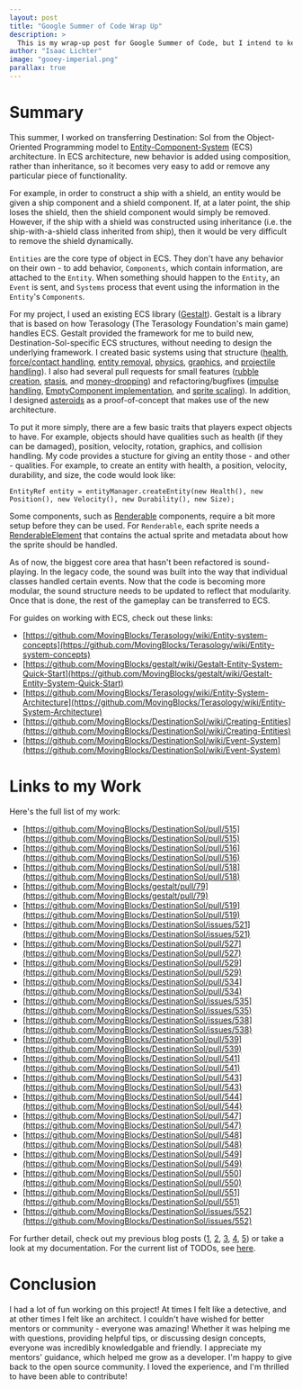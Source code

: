 ```yaml
---
layout: post
title: "Google Summer of Code Wrap Up"
description: > 
  This is my wrap-up post for Google Summer of Code, but I intend to keep contributing (and hopefully posting here).
author: "Isaac Lichter"
image: "gooey-imperial.png"
parallax: true
---
```


# Summary

This summer, I worked on transferring Destination: Sol from the Object-Oriented Programming model to [Entity-Component-System](https://github.com/MovingBlocks/Terasology/wiki/Entity-system-concepts) 
(ECS) architecture. In ECS architecture, new behavior is added using composition, rather than inheritance, so it becomes very easy to add or remove any particular piece of functionality.

For example, in order to construct a ship with a shield, an entity would be given a ship component and a shield component. If, at a later point, the ship loses the shield, then the shield component would simply be removed. However, if the ship with a shield was constructed using inheritance (i.e. the ship-with-a-shield class inherited from ship), then it would be very difficult to remove the shield dynamically.

`Entities` are the core type of object in ECS. They don't have any behavior on their own - to add behavior, `Components`, which contain information, are attached to the `Entity`. When something should happen to the `Entity`, an `Event` is sent, and `Systems` process that event using the information in the `Entity`'s `Components`.

For my project, I used an existing ECS library ([Gestalt](https://github.com/MovingBlocks/gestalt)). Gestalt is a library that is based on how Terasology (The Terasology Foundation's main game) handles ECS. Gestalt provided the framework for me to build new, Destination-Sol-specific ECS structures, without needing to design the underlying framework. I created basic systems using that structure ([health](https://github.com/MovingBlocks/DestinationSol/pull/515), [force/contact handling](https://github.com/MovingBlocks/DestinationSol/pull/516), [entity removal](https://github.com/MovingBlocks/DestinationSol/pull/519), [physics](https://github.com/MovingBlocks/DestinationSol/pull/522), [graphics](https://github.com/MovingBlocks/DestinationSol/pull/541), and [projectile handling](https://github.com/MovingBlocks/DestinationSol/pull/548)). I also had several pull requests for small features ([rubble creation](https://github.com/MovingBlocks/DestinationSol/pull/550), [stasis](https://github.com/MovingBlocks/DestinationSol/pull/518), and [money-dropping](https://github.com/MovingBlocks/DestinationSol/pull/529)) and refactoring/bugfixes ([impulse handling](https://github.com/MovingBlocks/DestinationSol/pull/549), [EmptyComponent implementation](https://github.com/MovingBlocks/DestinationSol/pull/547), and [sprite scaling](https://github.com/MovingBlocks/DestinationSol/pull/551)). In addition, I designed [asteroids](https://github.com/MovingBlocks/DestinationSol/pull/543) as a proof-of-concept that makes use of the new architecture.

To put it more simply, there are a few basic traits that players expect objects to have. For example, objects should have qualities such as health (if they can be damaged), position, velocity, rotation, graphics, and collision handling. My code provides a stucture for giving an entity those - and other - qualities. For example, to create an entity with health, a position, velocity, durability, and size, the code would look like:
```
EntityRef entity = entityManager.createEntity(new Health(), new Position(), new Velocity(), new Durability(), new Size);
```
Some components, such as [Renderable](https://github.com/MovingBlocks/DestinationSol/blob/f43d4b16de9edb0965f28c9afed09c530eadcbb5/engine/src/main/java/org/destinationsol/rendering/components/Renderable.java) components, require a bit more setup before they can be used. For `Renderable`, each sprite needs a [RenderableElement](https://github.com/MovingBlocks/DestinationSol/blob/f43d4b16de9edb0965f28c9afed09c530eadcbb5/engine/src/main/java/org/destinationsol/rendering/RenderableElement.java) that contains the actual sprite and metadata about how the sprite should be handled.

As of now, the biggest core area that hasn't been refactored is sound-playing. In the legacy code, the sound was built into the way that individual classes handled certain events. Now that the code is becoming more modular, the sound structure needs to be updated to reflect that modularity. Once that is done, the rest of the gameplay can be transferred to ECS. 

For guides on working with ECS, check out these links:

- [https://github.com/MovingBlocks/Terasology/wiki/Entity-system-concepts](https://github.com/MovingBlocks/Terasology/wiki/Entity-system-concepts)
- [https://github.com/MovingBlocks/gestalt/wiki/Gestalt-Entity-System-Quick-Start](https://github.com/MovingBlocks/gestalt/wiki/Gestalt-Entity-System-Quick-Start)
- [https://github.com/MovingBlocks/Terasology/wiki/Entity-System-Architecture](https://github.com/MovingBlocks/Terasology/wiki/Entity-System-Architecture)
- [https://github.com/MovingBlocks/DestinationSol/wiki/Creating-Entities](https://github.com/MovingBlocks/DestinationSol/wiki/Creating-Entities)
- [https://github.com/MovingBlocks/DestinationSol/wiki/Event-System](https://github.com/MovingBlocks/DestinationSol/wiki/Event-System)




# Links to my Work

Here's the full list of my work:

- [https://github.com/MovingBlocks/DestinationSol/pull/515](https://github.com/MovingBlocks/DestinationSol/pull/515)
- [https://github.com/MovingBlocks/DestinationSol/pull/516](https://github.com/MovingBlocks/DestinationSol/pull/516)
- [https://github.com/MovingBlocks/DestinationSol/pull/518](https://github.com/MovingBlocks/DestinationSol/pull/518)
- [https://github.com/MovingBlocks/gestalt/pull/79](https://github.com/MovingBlocks/gestalt/pull/79)
- [https://github.com/MovingBlocks/DestinationSol/pull/519](https://github.com/MovingBlocks/DestinationSol/pull/519)
- [https://github.com/MovingBlocks/DestinationSol/issues/521](https://github.com/MovingBlocks/DestinationSol/issues/521)
- [https://github.com/MovingBlocks/DestinationSol/pull/527](https://github.com/MovingBlocks/DestinationSol/pull/527)
- [https://github.com/MovingBlocks/DestinationSol/pull/529](https://github.com/MovingBlocks/DestinationSol/pull/529)
- [https://github.com/MovingBlocks/DestinationSol/pull/534](https://github.com/MovingBlocks/DestinationSol/pull/534)
- [https://github.com/MovingBlocks/DestinationSol/issues/535](https://github.com/MovingBlocks/DestinationSol/issues/535)
- [https://github.com/MovingBlocks/DestinationSol/issues/538](https://github.com/MovingBlocks/DestinationSol/issues/538)
- [https://github.com/MovingBlocks/DestinationSol/pull/539](https://github.com/MovingBlocks/DestinationSol/pull/539)
- [https://github.com/MovingBlocks/DestinationSol/pull/541](https://github.com/MovingBlocks/DestinationSol/pull/541)
- [https://github.com/MovingBlocks/DestinationSol/pull/543](https://github.com/MovingBlocks/DestinationSol/pull/543)
- [https://github.com/MovingBlocks/DestinationSol/pull/544](https://github.com/MovingBlocks/DestinationSol/pull/544)
- [https://github.com/MovingBlocks/DestinationSol/pull/547](https://github.com/MovingBlocks/DestinationSol/pull/547)
- [https://github.com/MovingBlocks/DestinationSol/pull/548](https://github.com/MovingBlocks/DestinationSol/pull/548)
- [https://github.com/MovingBlocks/DestinationSol/pull/549](https://github.com/MovingBlocks/DestinationSol/pull/549)
- [https://github.com/MovingBlocks/DestinationSol/pull/550](https://github.com/MovingBlocks/DestinationSol/pull/550)
- [https://github.com/MovingBlocks/DestinationSol/pull/551](https://github.com/MovingBlocks/DestinationSol/pull/551)
- [https://github.com/MovingBlocks/DestinationSol/issues/552](https://github.com/MovingBlocks/DestinationSol/issues/552)

For further detail, check out my previous blog posts ([1](http://destinationsol.org/2020/06/01/gsoc-project.html), [2](http://destinationsol.org/2020/06/15/core-entity-structure.html), [3](http://destinationsol.org/2020/07/01/finished-core-structures.html), [4](http://destinationsol.org/2020/07/20/basic-ecs-structures.html), [5](http://destinationsol.org/2020/08/10/working-asteroids.html)) or take a look at my documentation. For the current list of TODOs, see [here](https://docs.google.com/document/d/1-p3wWQMgm3c06DpBxLHs-1rVbtXtUGvHDZJDn08UN-U/edit). 

# Conclusion

I had a lot of fun working on this project! At times I felt like a detective, and at other times I felt like an architect. I couldn't have wished for better mentors or community - everyone was amazing! Whether it was helping me with questions, providing helpful tips, or discussing design concepts, everyone was incredibly knowledgable and friendly. I appreciate my mentors' guidance, which helped me grow as a developer. I'm happy to give back to the open source community. I loved the experience, and I'm thrilled to have been able to contribute!